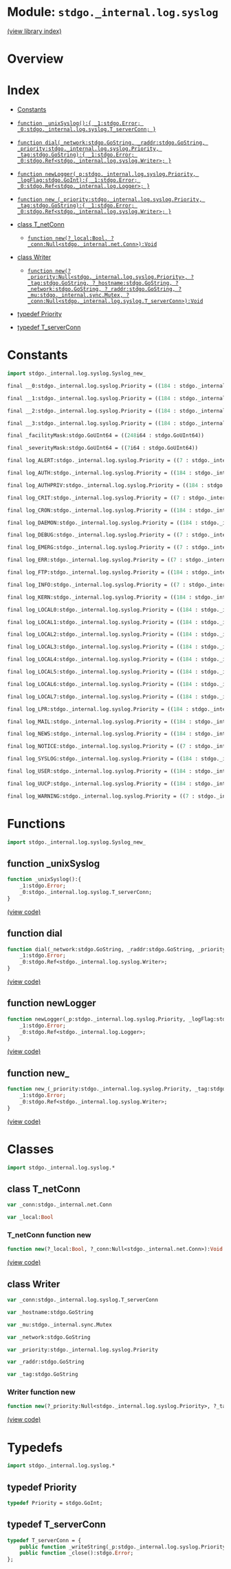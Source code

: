 # Module: `stdgo._internal.log.syslog`

[(view library index)](../../../stdgo.md)


# Overview


# Index


- [Constants](<#constants>)

- [`function _unixSyslog():{
	_1:stdgo.Error;
	_0:stdgo._internal.log.syslog.T_serverConn;
}`](<#function-_unixsyslog>)

- [`function dial(_network:stdgo.GoString, _raddr:stdgo.GoString, _priority:stdgo._internal.log.syslog.Priority, _tag:stdgo.GoString):{
	_1:stdgo.Error;
	_0:stdgo.Ref<stdgo._internal.log.syslog.Writer>;
}`](<#function-dial>)

- [`function newLogger(_p:stdgo._internal.log.syslog.Priority, _logFlag:stdgo.GoInt):{
	_1:stdgo.Error;
	_0:stdgo.Ref<stdgo._internal.log.Logger>;
}`](<#function-newlogger>)

- [`function new_(_priority:stdgo._internal.log.syslog.Priority, _tag:stdgo.GoString):{
	_1:stdgo.Error;
	_0:stdgo.Ref<stdgo._internal.log.syslog.Writer>;
}`](<#function-new_>)

- [class T\_netConn](<#class-t_netconn>)

  - [`function new(?_local:Bool, ?_conn:Null<stdgo._internal.net.Conn>):Void`](<#t_netconn-function-new>)

- [class Writer](<#class-writer>)

  - [`function new(?_priority:Null<stdgo._internal.log.syslog.Priority>, ?_tag:stdgo.GoString, ?_hostname:stdgo.GoString, ?_network:stdgo.GoString, ?_raddr:stdgo.GoString, ?_mu:stdgo._internal.sync.Mutex, ?_conn:Null<stdgo._internal.log.syslog.T_serverConn>):Void`](<#writer-function-new>)

- [typedef Priority](<#typedef-priority>)

- [typedef T\_serverConn](<#typedef-t_serverconn>)

# Constants


```haxe
import stdgo._internal.log.syslog.Syslog_new_
```


```haxe
final __0:stdgo._internal.log.syslog.Priority = ((184 : stdgo._internal.log.syslog.Syslog_Priority.Priority))
```


```haxe
final __1:stdgo._internal.log.syslog.Priority = ((184 : stdgo._internal.log.syslog.Syslog_Priority.Priority))
```


```haxe
final __2:stdgo._internal.log.syslog.Priority = ((184 : stdgo._internal.log.syslog.Syslog_Priority.Priority))
```


```haxe
final __3:stdgo._internal.log.syslog.Priority = ((184 : stdgo._internal.log.syslog.Syslog_Priority.Priority))
```


```haxe
final _facilityMask:stdgo.GoUInt64 = ((248i64 : stdgo.GoUInt64))
```


```haxe
final _severityMask:stdgo.GoUInt64 = ((7i64 : stdgo.GoUInt64))
```


```haxe
final log_ALERT:stdgo._internal.log.syslog.Priority = ((7 : stdgo._internal.log.syslog.Syslog_Priority.Priority))
```


```haxe
final log_AUTH:stdgo._internal.log.syslog.Priority = ((184 : stdgo._internal.log.syslog.Syslog_Priority.Priority))
```


```haxe
final log_AUTHPRIV:stdgo._internal.log.syslog.Priority = ((184 : stdgo._internal.log.syslog.Syslog_Priority.Priority))
```


```haxe
final log_CRIT:stdgo._internal.log.syslog.Priority = ((7 : stdgo._internal.log.syslog.Syslog_Priority.Priority))
```


```haxe
final log_CRON:stdgo._internal.log.syslog.Priority = ((184 : stdgo._internal.log.syslog.Syslog_Priority.Priority))
```


```haxe
final log_DAEMON:stdgo._internal.log.syslog.Priority = ((184 : stdgo._internal.log.syslog.Syslog_Priority.Priority))
```


```haxe
final log_DEBUG:stdgo._internal.log.syslog.Priority = ((7 : stdgo._internal.log.syslog.Syslog_Priority.Priority))
```


```haxe
final log_EMERG:stdgo._internal.log.syslog.Priority = ((7 : stdgo._internal.log.syslog.Syslog_Priority.Priority))
```


```haxe
final log_ERR:stdgo._internal.log.syslog.Priority = ((7 : stdgo._internal.log.syslog.Syslog_Priority.Priority))
```


```haxe
final log_FTP:stdgo._internal.log.syslog.Priority = ((184 : stdgo._internal.log.syslog.Syslog_Priority.Priority))
```


```haxe
final log_INFO:stdgo._internal.log.syslog.Priority = ((7 : stdgo._internal.log.syslog.Syslog_Priority.Priority))
```


```haxe
final log_KERN:stdgo._internal.log.syslog.Priority = ((184 : stdgo._internal.log.syslog.Syslog_Priority.Priority))
```


```haxe
final log_LOCAL0:stdgo._internal.log.syslog.Priority = ((184 : stdgo._internal.log.syslog.Syslog_Priority.Priority))
```


```haxe
final log_LOCAL1:stdgo._internal.log.syslog.Priority = ((184 : stdgo._internal.log.syslog.Syslog_Priority.Priority))
```


```haxe
final log_LOCAL2:stdgo._internal.log.syslog.Priority = ((184 : stdgo._internal.log.syslog.Syslog_Priority.Priority))
```


```haxe
final log_LOCAL3:stdgo._internal.log.syslog.Priority = ((184 : stdgo._internal.log.syslog.Syslog_Priority.Priority))
```


```haxe
final log_LOCAL4:stdgo._internal.log.syslog.Priority = ((184 : stdgo._internal.log.syslog.Syslog_Priority.Priority))
```


```haxe
final log_LOCAL5:stdgo._internal.log.syslog.Priority = ((184 : stdgo._internal.log.syslog.Syslog_Priority.Priority))
```


```haxe
final log_LOCAL6:stdgo._internal.log.syslog.Priority = ((184 : stdgo._internal.log.syslog.Syslog_Priority.Priority))
```


```haxe
final log_LOCAL7:stdgo._internal.log.syslog.Priority = ((184 : stdgo._internal.log.syslog.Syslog_Priority.Priority))
```


```haxe
final log_LPR:stdgo._internal.log.syslog.Priority = ((184 : stdgo._internal.log.syslog.Syslog_Priority.Priority))
```


```haxe
final log_MAIL:stdgo._internal.log.syslog.Priority = ((184 : stdgo._internal.log.syslog.Syslog_Priority.Priority))
```


```haxe
final log_NEWS:stdgo._internal.log.syslog.Priority = ((184 : stdgo._internal.log.syslog.Syslog_Priority.Priority))
```


```haxe
final log_NOTICE:stdgo._internal.log.syslog.Priority = ((7 : stdgo._internal.log.syslog.Syslog_Priority.Priority))
```


```haxe
final log_SYSLOG:stdgo._internal.log.syslog.Priority = ((184 : stdgo._internal.log.syslog.Syslog_Priority.Priority))
```


```haxe
final log_USER:stdgo._internal.log.syslog.Priority = ((184 : stdgo._internal.log.syslog.Syslog_Priority.Priority))
```


```haxe
final log_UUCP:stdgo._internal.log.syslog.Priority = ((184 : stdgo._internal.log.syslog.Syslog_Priority.Priority))
```


```haxe
final log_WARNING:stdgo._internal.log.syslog.Priority = ((7 : stdgo._internal.log.syslog.Syslog_Priority.Priority))
```


# Functions


```haxe
import stdgo._internal.log.syslog.Syslog_new_
```


## function \_unixSyslog


```haxe
function _unixSyslog():{
	_1:stdgo.Error;
	_0:stdgo._internal.log.syslog.T_serverConn;
}
```


[\(view code\)](<./Syslog_new_.hx#L2>)


## function dial


```haxe
function dial(_network:stdgo.GoString, _raddr:stdgo.GoString, _priority:stdgo._internal.log.syslog.Priority, _tag:stdgo.GoString):{
	_1:stdgo.Error;
	_0:stdgo.Ref<stdgo._internal.log.syslog.Writer>;
}
```


[\(view code\)](<./Syslog_new_.hx#L2>)


## function newLogger


```haxe
function newLogger(_p:stdgo._internal.log.syslog.Priority, _logFlag:stdgo.GoInt):{
	_1:stdgo.Error;
	_0:stdgo.Ref<stdgo._internal.log.Logger>;
}
```


[\(view code\)](<./Syslog_new_.hx#L2>)


## function new\_


```haxe
function new_(_priority:stdgo._internal.log.syslog.Priority, _tag:stdgo.GoString):{
	_1:stdgo.Error;
	_0:stdgo.Ref<stdgo._internal.log.syslog.Writer>;
}
```


[\(view code\)](<./Syslog_new_.hx#L2>)


# Classes


```haxe
import stdgo._internal.log.syslog.*
```


## class T\_netConn


```haxe
var _conn:stdgo._internal.net.Conn
```


```haxe
var _local:Bool
```


### T\_netConn function new


```haxe
function new(?_local:Bool, ?_conn:Null<stdgo._internal.net.Conn>):Void
```


[\(view code\)](<./Syslog_T_netConn.hx#L5>)


## class Writer


```haxe
var _conn:stdgo._internal.log.syslog.T_serverConn
```


```haxe
var _hostname:stdgo.GoString
```


```haxe
var _mu:stdgo._internal.sync.Mutex
```


```haxe
var _network:stdgo.GoString
```


```haxe
var _priority:stdgo._internal.log.syslog.Priority
```


```haxe
var _raddr:stdgo.GoString
```


```haxe
var _tag:stdgo.GoString
```


### Writer function new


```haxe
function new(?_priority:Null<stdgo._internal.log.syslog.Priority>, ?_tag:stdgo.GoString, ?_hostname:stdgo.GoString, ?_network:stdgo.GoString, ?_raddr:stdgo.GoString, ?_mu:stdgo._internal.sync.Mutex, ?_conn:Null<stdgo._internal.log.syslog.T_serverConn>):Void
```


[\(view code\)](<./Syslog_Writer.hx#L10>)


# Typedefs


```haxe
import stdgo._internal.log.syslog.*
```


## typedef Priority


```haxe
typedef Priority = stdgo.GoInt;
```


## typedef T\_serverConn


```haxe
typedef T_serverConn = {
	public function _writeString(_p:stdgo._internal.log.syslog.Priority, _hostname:stdgo.GoString, _tag:stdgo.GoString, _s:stdgo.GoString, _nl:stdgo.GoString):stdgo.Error;
	public function _close():stdgo.Error;
};
```


